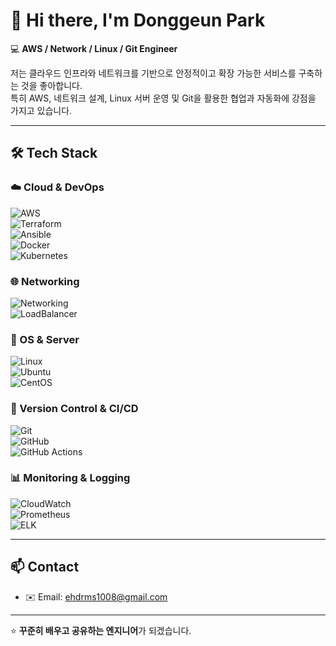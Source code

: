# 👋 Hi there, I'm Donggeun Park  

💻 **AWS / Network / Linux / Git Engineer**  

저는 클라우드 인프라와 네트워크를 기반으로 안정적이고 확장 가능한 서비스를 구축하는 것을 좋아합니다.  
특히 AWS, 네트워크 설계, Linux 서버 운영 및 Git을 활용한 협업과 자동화에 강점을 가지고 있습니다.  

---

## 🛠️ Tech Stack
### ☁️ Cloud & DevOps  
![AWS](https://img.shields.io/badge/AWS-232F3E?style=for-the-badge&logo=amazon-aws&logoColor=white)  
![Terraform](https://img.shields.io/badge/Terraform-844FBA?style=for-the-badge&logo=terraform&logoColor=white)  
![Ansible](https://img.shields.io/badge/Ansible-EE0000?style=for-the-badge&logo=ansible&logoColor=white)  
![Docker](https://img.shields.io/badge/Docker-2496ED?style=for-the-badge&logo=docker&logoColor=white)  
![Kubernetes](https://img.shields.io/badge/Kubernetes-326CE5?style=for-the-badge&logo=kubernetes&logoColor=white)  

### 🌐 Networking  
![Networking](https://img.shields.io/badge/Networking-%23007ACC.svg?style=for-the-badge&logo=cisco&logoColor=white)  
![LoadBalancer](https://img.shields.io/badge/Load%20Balancer-4A154B?style=for-the-badge&logo=nginx&logoColor=white)  

### 🐧 OS & Server  
![Linux](https://img.shields.io/badge/Linux-FCC624?style=for-the-badge&logo=linux&logoColor=black)  
![Ubuntu](https://img.shields.io/badge/Ubuntu-E95420?style=for-the-badge&logo=ubuntu&logoColor=white)  
![CentOS](https://img.shields.io/badge/CentOS-002260?style=for-the-badge&logo=centos&logoColor=white)  

### 🔧 Version Control & CI/CD  
![Git](https://img.shields.io/badge/Git-F05032?style=for-the-badge&logo=git&logoColor=white)  
![GitHub](https://img.shields.io/badge/GitHub-181717?style=for-the-badge&logo=github&logoColor=white)  
![GitHub Actions](https://img.shields.io/badge/GitHub%20Actions-2088FF?style=for-the-badge&logo=github-actions&logoColor=white)  

### 📊 Monitoring & Logging  
![CloudWatch](https://img.shields.io/badge/AWS%20CloudWatch-FF4F8B?style=for-the-badge&logo=amazon-aws&logoColor=white)  
![Prometheus](https://img.shields.io/badge/Prometheus-E6522C?style=for-the-badge&logo=prometheus&logoColor=white)  
![ELK](https://img.shields.io/badge/ELK-005571?style=for-the-badge&logo=elasticstack&logoColor=white)  

---

## 📫 Contact
- ✉️ Email: ehdrms1008@gmail.com  

---

⭐️ **꾸준히 배우고 공유하는 엔지니어**가 되겠습니다.  
